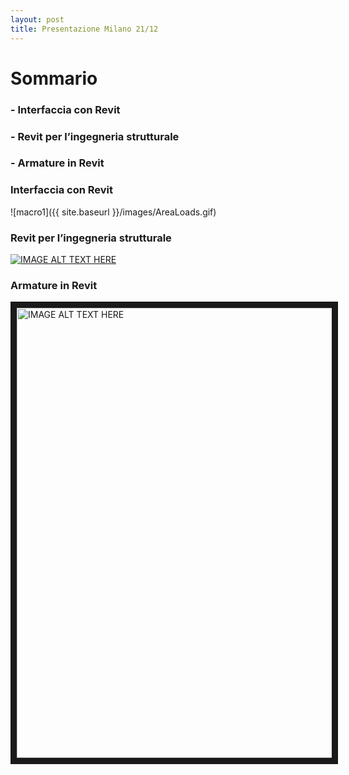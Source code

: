 ```yaml
---
layout: post
title: Presentazione Milano 21/12
---
```


# Sommario

### - Interfaccia con Revit
### - Revit per l’ingegneria strutturale
### - Armature in Revit

### Interfaccia con Revit
![macro1]({{ site.baseurl }}/images/AreaLoads.gif)

### Revit per l’ingegneria strutturale
[![IMAGE ALT TEXT HERE](http://img.youtube.com/vi/5oWWmZVL6R0/0.jpg)](http://www.youtube.com/watch?v=5oWWmZVL6R0)

### Armature in Revit
<a href="https://www.youtube.com/watch?v=5oWWmZVL6R0" target="_self"><img src="http://img.youtube.com/vi/5oWWmZVL6R0/0.jpg" 
alt="IMAGE ALT TEXT HERE" width="1152" height="720" border="10" /></a>
